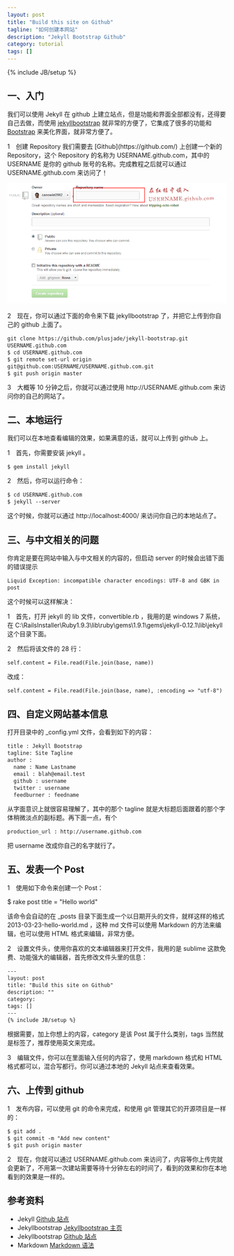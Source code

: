 ```yaml
---
layout: post
title: "Build this site on Github"
tagline: "如何创建本网站"
description: "Jekyll Bootstrap Github"
category: tutorial
tags: []
---
```

{% include JB/setup %}

## 一、入门

我们可以使用 Jekyll 在 github 上建立站点，但是功能和界面全部都没有，还得要自己去做，而使用 [jekyllbootstrap](http://jekyllbootstrap.com/) 就非常的方便了，它集成了很多的功能和 [Bootstrap](http://twitter.github.com/bootstrap/) 来美化界面，就非常方便了。

<p><span class="badge badge-important">1</span>　创建 Repository
我们需要去 [Github](https://github.com/) 上创建一个新的 Repository，这个 Repository 的名称为 USERNAME.github.com，其中的 USERNAME 是你的 github 账号的名称。完成教程之后就可以通过 USERNAME.github.com 来访问了！</p>

![创建新的 Repository](/images/tutorial/Create-a-new-repository-on-github.png)

<p><span class="badge badge-important">2</span>　现在，你可以通过下面的命令来下载 jekyllbootstrap 了，并把它上传到你自己的 github 上面了。</p>

    git clone https://github.com/plusjade/jekyll-bootstrap.git USERNAME.github.com
    $ cd USERNAME.github.com
    $ git remote set-url origin git@github.com:USERNAME/USERNAME.github.com.git
    $ git push origin master

<p><span class="badge badge-important">3</span>　大概等 10 分钟之后，你就可以通过使用 http://USERNAME.github.com 来访问你的自己的网站了。</p>

## 二、本地运行

我们可以在本地查看编辑的效果，如果满意的话，就可以上传到 github 上。

<p><span class="badge badge-important">1</span>　首先，你需要安装 jekyll 。</p>

    $ gem install jekyll

<p><span class="badge badge-important">2</span>　然后，你可以运行命令：</p>

    $ cd USERNAME.github.com 
    $ jekyll --server

这个时候，你就可以通过 http://localhost:4000/ 来访问你自己的本地站点了。

## 三、与中文相关的问题

你肯定是要在网站中输入与中文相关的内容的，但启动 server 的时候会出错下面的错误提示

    Liquid Exception: incompatible character encodings: UTF-8 and GBK in post

这个时候可以这样解决：

<p><span class="badge badge-important">1</span>　首先，打开 jekyll 的 lib 文件，<span class="text-error">convertible.rb </span>，我用的是 windows 7 系统，在 C:\RailsInstaller\Ruby1.9.3\lib\ruby\gems\1.9.1\gems\jekyll-0.12.1\lib\jekyll 这个目录下面。</p>

<p><span class="badge badge-important">2</span>　然后将该文件的 28 行：</p>

    self.content = File.read(File.join(base, name))

<p>改成：</p>

    self.content = File.read(File.join(base, name), :encoding => "utf-8")

## 四、自定义网站基本信息

打开目录中的 _config.yml 文件，会看到如下的内容：

    title : Jekyll Bootstrap
    tagline: Site Tagline
    author :
      name : Name Lastname
      email : blah@email.test
      github : username
      twitter : username
      feedburner : feedname

从字面意识上就很容易理解了，其中的那个 tagline 就是大标题后面跟着的那个字体稍微淡点的副标题。再下面一点，有个

    production_url : http://username.github.com

把 username 改成你自己的名字就行了。

## 五、发表一个 Post

<p><span class="badge badge-important">1</span>　使用如下命令来创建一个 Post：</p>

   $ rake post title = "Hello world"

<p>该命令会自动的在 _posts 目录下面生成一个以日期开头的文件，就样这样的格式 2013-03-23-hello-world.md ，这种 md 文件可以使用 Markdown 的方法来编辑，也可以使用 HTML 格式来编辑，非常方便。</p>

<p><span class="badge badge-important">2</span>　设置文件头，使用你喜欢的文本编辑器来打开文件，我用的是 sublime 这款免费、功能强大的编辑器，首先修改文件头里的信息：</p>

    ---
    layout: post
    title: "Build this site on Github"
    description: ""
    category: 
    tags: []
    ---
    {% include JB/setup %}

根据需要，加上你想上的内容，category 是该 Post 属于什么类别，tags 当然就是标签了，推荐使用英文来完成。

<p><span class="badge badge-important">3</span>　编辑文件，你可以在里面输入任何的内容了，使用 markdown 格式和 HTML 格式都可以，混合写都行。你可以通过本地的 Jekyll 站点来查看效果。</p>

## 六、上传到 github

<p><span class="badge badge-important">1</span>　发布内容，可以使用 git 的命令来完成，和使用 git 管理其它的开源项目是一样的：</p>

    $ git add .
    $ git commit -m "Add new content"
    $ git push origin master

<p><span class="badge badge-important">2</span>　现在，你就可以通过 USERNAME.github.com 来访问了，内容等你上传完就会更新了，不用第一次建站需要等待十分钟左右的时间了，看到的效果和你在本地看到的效果是一样的。</p>


## 参考资料

* Jekyll [Github 站点](https://github.com/mojombo/jekyll)
* Jekyllbootstrap [Jekyllbootstrap 主页](http://jekyllbootstrap.com/)
* Jekyllbootstrap [Github 站点](https://github.com/plusjade/jekyll-bootstrap)
* Markdown [Markdown 语法](http://daringfireball.net/projects/markdown/syntax)